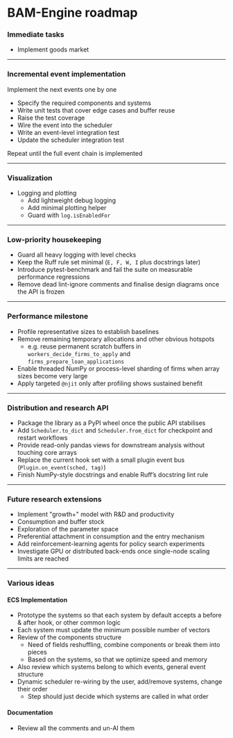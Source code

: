 # BAM-Engine roadmap

### Immediate tasks

* Implement goods market

---

### Incremental event implementation

Implement the next events one by one

* Specify the required components and systems
* Write unit tests that cover edge cases and buffer reuse
* Raise the test coverage
* Wire the event into the scheduler
* Write an event-level integration test
* Update the scheduler integration test

Repeat until the full event chain is implemented

---

### Visualization

* Logging and plotting
  * Add lightweight debug logging
  * Add minimal plotting helper
  * Guard with `log.isEnabledFor`

---

### Low-priority housekeeping

* Guard all heavy logging with level checks
* Keep the Ruff rule set minimal (`E, F, W, I` plus docstrings later)
* Introduce pytest-benchmark and fail the suite on measurable performance regressions
* Remove dead lint-ignore comments and finalise design diagrams once the API is frozen

---

### Performance milestone

* Profile representative sizes to establish baselines
* Remove remaining temporary allocations and other obvious hotspots
  * e.g. reuse permanent scratch buffers in `workers_decide_firms_to_apply` and `firms_prepare_loan_applications`
* Enable threaded NumPy or process-level sharding of firms when array sizes become very large
* Apply targeted `@njit` only after profiling shows sustained benefit

---

### Distribution and research API

* Package the library as a PyPI wheel once the public API stabilises
* Add `Scheduler.to_dict` and `Scheduler.from_dict` for checkpoint and restart workflows
* Provide read-only pandas views for downstream analysis without touching core arrays
* Replace the current hook set with a small plugin event bus (`Plugin.on_event(sched, tag)`)
* Finish NumPy-style docstrings and enable Ruff’s docstring lint rule

---

### Future research extensions

* Implement "growth+" model with R&D and productivity
* Consumption and buffer stock
* Exploration of the parameter space
* Preferential attachment in consumption and the entry mechanism
* Add reinforcement-learning agents for policy search experiments
* Investigate GPU or distributed back-ends once single-node scaling limits are reached

---

### Various ideas

#### ECS Implementation
* Prototype the systems so that each system by default accepts a before & after hook, or other common logic
* Each system must update the minimum possible number of vectors
* Review of the components structure
  * Need of fields reshuffling, combine components or break them into pieces
  * Based on the systems, so that we optimize speed and memory
* Also review which systems belong to which events, general event structure
* Dynamic scheduler re-wiring by the user, add/remove systems, change their order
  * Step should just decide which systems are called in what order

#### Documentation
* Review all the comments and un-AI them
